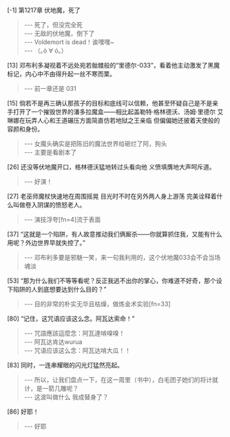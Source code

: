 
[-1] 第1217章 伏地魔，死了
>--- 死了，但没完全死<br>
>--- 无敌的伏地魔，倒下了<br>
>--- Voldemort is dead！诶嘿嘿~<br>
>--- （｡ò ∀ ó｡）<br>

[13] 邓布利多凝视着不远处宛若骷髅般的“里德尔-033”，看着他主动激发了黑魔标记，内心中不由得升起一丝不寒而栗。
>--- 前一章还是 031<br>

[15] 倘若不是再三确认那孩子的目标和底线可以信赖，他甚至怀疑自己是不是亲手打开了一个摧毁世界的潘多拉魔盒——相比起盖勒特·格林德沃、汤姆·里德尔 艾琳娜在玩弄人心和王道碾压方面简直仿若地狱之王亲临 但偏偏她还披着天使般的容颜和身份。
>--- 女魔头确实是把陈旧的魔法世界给砸烂了阿，狗头<br>
>--- 主要是看剧本了<br>

[26] 还没等伏地魔开口，格林德沃猛地转过头看向他 义愤填膺地大声呵斥道。
>--- 好演！<br>

[27] 老巫师魔杖快速地在周围摇晃 目光时不时在另外两人身上游荡 完美诠释着什么叫做卷入阴谋的愤怒老人。
>--- 演技浮夸[fn=4]流于表面<br>

[37] “这就是一个陷阱，有人故意推动我们俩厮杀——你就算抓住我，又能有什么用呢？外边世界早就失控了。”
>--- 邓布利多要是邪魅一笑，来一句我利用的，这个伏地魔033会不会当场魂淡<br>

[53] “那为什么我们不等等看呢？反正我逃不出你的掌心，你难道不好奇，那个设下陷阱的人到底想要达到什么目的？”
>--- 目的非常的朴实无华且枯燥，做炼金术实验[fn=33]<br>

[80] “记住，这咒语应该这么念。阿瓦达索命！”
>--- 咒語應該這麼念：阿瓦達啃嗅嗅！<br>
>--- 阿瓦达肯达wurua<br>
>--- 咒语应该这么念：阿瓦达啃大瓜！！<br>

[83] 同时，一连串耀眼的闪光灯猛然亮起。
>--- 所以，让我们盘点一下，在这一周里（书中），白毛团子她们的将计就计，是一箭几雕呢？<br>
>--- 这波叫做什么 我成替身了？<br>

[86] 好耶！
>--- 好耶<br>
